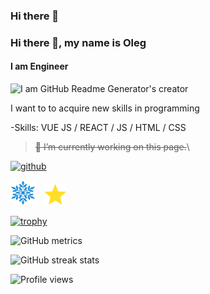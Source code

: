 ### Hi there 👋

### Hi there 👋, my name is Oleg
#### I am Engineer
![I am GitHub Readme Generator's creator](https://w.forfun.com/fetch/ac/ac7bb089f21eda6318716dd535762b9a.jpeg)

I want to to acquire new skills in programming

-Skills: VUE JS / REACT / JS / HTML / CSS

> ~~🔭 I’m currently working on this page.~~\

[<img src='https://cdn.jsdelivr.net/npm/simple-icons@3.0.1/icons/github.svg' alt='github' height='40'>](https://github.com/MrOlegingit )  

<a href='https://archiveprogram.github.com/'><img src='https://raw.githubusercontent.com/acervenky/animated-github-badges/master/assets/acbadge.gif' width='40' height='40'></a> <a href='https://stars.github.com/'><img src='https://raw.githubusercontent.com/acervenky/animated-github-badges/master/assets/starbadge.gif' width='35' height='35'></a> 

[![trophy](https://github-profile-trophy.vercel.app/?username=MrOlegingit )](https://github.com/ryo-ma/github-profile-trophy)

![GitHub metrics](https://metrics.lecoq.io/MrOlegingit )  

![GitHub streak stats](https://streak-stats.demolab.com/?user=MrOlegingit )  

![Profile views](https://gpvc.arturio.dev/MrOlegingit )  


